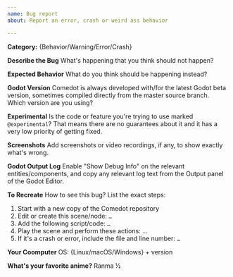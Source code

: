 ```yaml
---
name: Bug report
about: Report an error, crash or weird ass behavior

---
```


**Category:** {Behavior/Warning/Error/Crash}

**Describe the Bug**
What's happening that you think should not happen?

**Expected Behavior**
What do you think should be happening instead?

**Godot Version**
Comedot is always developed with/for the latest Godot beta version, sometimes compiled directly from the master source branch. Which version are you using?

**Experimental**
Is the code or feature you're trying to use marked `@experimental`? That means there are no guarantees about it and it has a very low priority of getting fixed.

**Screenshots**
Add screenshots or video recordings, if any, to show exactly what's wrong.

**Godot Output Log**
Enable "Show Debug Info" on the relevant entities/components, and copy any relevant log text from the Output panel of the Godot Editor.

**To Recreate**
How to see this bug? List the exact steps:
1. Start with a new copy of the Comedot repository
2. Edit or create this scene/node: `…`
3. Add the following script/code: `…`
5. Play the scene and perform these actions: …
6. If it's a crash or error, include the file and line number: `…`

**Your Coomputer**
OS: {Linux/macOS/Windows} + version

**What's your favorite anime?**
Ranma ½
